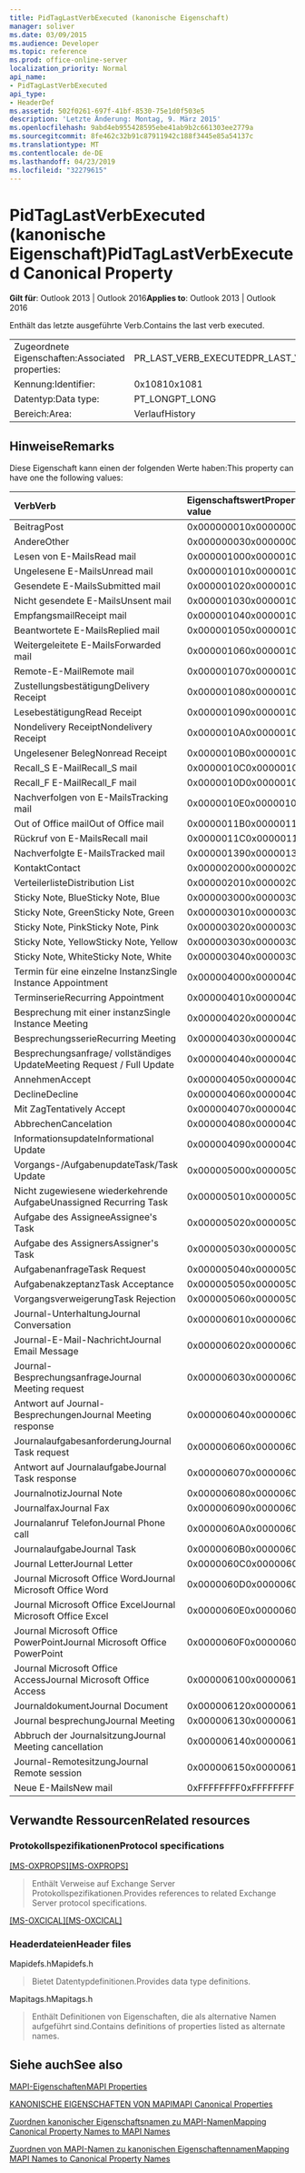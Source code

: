 ```yaml
---
title: PidTagLastVerbExecuted (kanonische Eigenschaft)
manager: soliver
ms.date: 03/09/2015
ms.audience: Developer
ms.topic: reference
ms.prod: office-online-server
localization_priority: Normal
api_name:
- PidTagLastVerbExecuted
api_type:
- HeaderDef
ms.assetid: 502f0261-697f-41bf-8530-75e1d0f503e5
description: 'Letzte Änderung: Montag, 9. März 2015'
ms.openlocfilehash: 9abd4eb955428595ebe41ab9b2c661303ee2779a
ms.sourcegitcommit: 8fe462c32b91c87911942c188f3445e85a54137c
ms.translationtype: MT
ms.contentlocale: de-DE
ms.lasthandoff: 04/23/2019
ms.locfileid: "32279615"
---
```

# <a name="pidtaglastverbexecuted-canonical-property"></a><span data-ttu-id="6c56c-103">PidTagLastVerbExecuted (kanonische Eigenschaft)</span><span class="sxs-lookup"><span data-stu-id="6c56c-103">PidTagLastVerbExecuted Canonical Property</span></span>

  
  
<span data-ttu-id="6c56c-104">**Gilt für**: Outlook 2013 | Outlook 2016</span><span class="sxs-lookup"><span data-stu-id="6c56c-104">**Applies to**: Outlook 2013 | Outlook 2016</span></span> 
  
<span data-ttu-id="6c56c-105">Enthält das letzte ausgeführte Verb.</span><span class="sxs-lookup"><span data-stu-id="6c56c-105">Contains the last verb executed.</span></span>
  
|||
|:-----|:-----|
|<span data-ttu-id="6c56c-106">Zugeordnete Eigenschaften:</span><span class="sxs-lookup"><span data-stu-id="6c56c-106">Associated properties:</span></span>  <br/> |<span data-ttu-id="6c56c-107">PR_LAST_VERB_EXECUTED</span><span class="sxs-lookup"><span data-stu-id="6c56c-107">PR_LAST_VERB_EXECUTED</span></span>  <br/> |
|<span data-ttu-id="6c56c-108">Kennung:</span><span class="sxs-lookup"><span data-stu-id="6c56c-108">Identifier:</span></span>  <br/> |<span data-ttu-id="6c56c-109">0x1081</span><span class="sxs-lookup"><span data-stu-id="6c56c-109">0x1081</span></span>  <br/> |
|<span data-ttu-id="6c56c-110">Datentyp:</span><span class="sxs-lookup"><span data-stu-id="6c56c-110">Data type:</span></span>  <br/> |<span data-ttu-id="6c56c-111">PT_LONG</span><span class="sxs-lookup"><span data-stu-id="6c56c-111">PT_LONG</span></span>  <br/> |
|<span data-ttu-id="6c56c-112">Bereich:</span><span class="sxs-lookup"><span data-stu-id="6c56c-112">Area:</span></span>  <br/> |<span data-ttu-id="6c56c-113">Verlauf</span><span class="sxs-lookup"><span data-stu-id="6c56c-113">History</span></span>  <br/> |
   
## <a name="remarks"></a><span data-ttu-id="6c56c-114">Hinweise</span><span class="sxs-lookup"><span data-stu-id="6c56c-114">Remarks</span></span>

<span data-ttu-id="6c56c-115">Diese Eigenschaft kann einen der folgenden Werte haben:</span><span class="sxs-lookup"><span data-stu-id="6c56c-115">This property can have one the following values:</span></span>
  
|<span data-ttu-id="6c56c-116">**Verb**</span><span class="sxs-lookup"><span data-stu-id="6c56c-116">**Verb**</span></span>|<span data-ttu-id="6c56c-117">**Eigenschaftswert**</span><span class="sxs-lookup"><span data-stu-id="6c56c-117">**Property value**</span></span>|
|:-----|:-----|
|<span data-ttu-id="6c56c-118">Beitrag</span><span class="sxs-lookup"><span data-stu-id="6c56c-118">Post</span></span>  <br/> |<span data-ttu-id="6c56c-119">0x00000001</span><span class="sxs-lookup"><span data-stu-id="6c56c-119">0x00000001</span></span>  <br/> |
|<span data-ttu-id="6c56c-120">Andere</span><span class="sxs-lookup"><span data-stu-id="6c56c-120">Other</span></span>  <br/> |<span data-ttu-id="6c56c-121">0x00000003</span><span class="sxs-lookup"><span data-stu-id="6c56c-121">0x00000003</span></span>  <br/> |
|<span data-ttu-id="6c56c-122">Lesen von E-Mails</span><span class="sxs-lookup"><span data-stu-id="6c56c-122">Read mail</span></span>  <br/> |<span data-ttu-id="6c56c-123">0x00000100</span><span class="sxs-lookup"><span data-stu-id="6c56c-123">0x00000100</span></span>  <br/> |
|<span data-ttu-id="6c56c-124">Ungelesene E-Mails</span><span class="sxs-lookup"><span data-stu-id="6c56c-124">Unread mail</span></span>  <br/> |<span data-ttu-id="6c56c-125">0x00000101</span><span class="sxs-lookup"><span data-stu-id="6c56c-125">0x00000101</span></span>  <br/> |
|<span data-ttu-id="6c56c-126">Gesendete E-Mails</span><span class="sxs-lookup"><span data-stu-id="6c56c-126">Submitted mail</span></span>  <br/> |<span data-ttu-id="6c56c-127">0x00000102</span><span class="sxs-lookup"><span data-stu-id="6c56c-127">0x00000102</span></span>  <br/> |
|<span data-ttu-id="6c56c-128">Nicht gesendete E-Mails</span><span class="sxs-lookup"><span data-stu-id="6c56c-128">Unsent mail</span></span>  <br/> |<span data-ttu-id="6c56c-129">0x00000103</span><span class="sxs-lookup"><span data-stu-id="6c56c-129">0x00000103</span></span>  <br/> |
|<span data-ttu-id="6c56c-130">Empfangsmail</span><span class="sxs-lookup"><span data-stu-id="6c56c-130">Receipt mail</span></span>  <br/> |<span data-ttu-id="6c56c-131">0x00000104</span><span class="sxs-lookup"><span data-stu-id="6c56c-131">0x00000104</span></span>  <br/> |
|<span data-ttu-id="6c56c-132">Beantwortete E-Mails</span><span class="sxs-lookup"><span data-stu-id="6c56c-132">Replied mail</span></span>  <br/> |<span data-ttu-id="6c56c-133">0x00000105</span><span class="sxs-lookup"><span data-stu-id="6c56c-133">0x00000105</span></span>  <br/> |
|<span data-ttu-id="6c56c-134">Weitergeleitete E-Mails</span><span class="sxs-lookup"><span data-stu-id="6c56c-134">Forwarded mail</span></span>  <br/> |<span data-ttu-id="6c56c-135">0x00000106</span><span class="sxs-lookup"><span data-stu-id="6c56c-135">0x00000106</span></span>  <br/> |
|<span data-ttu-id="6c56c-136">Remote-E-Mail</span><span class="sxs-lookup"><span data-stu-id="6c56c-136">Remote mail</span></span>  <br/> |<span data-ttu-id="6c56c-137">0x00000107</span><span class="sxs-lookup"><span data-stu-id="6c56c-137">0x00000107</span></span>  <br/> |
|<span data-ttu-id="6c56c-138">Zustellungsbestätigung</span><span class="sxs-lookup"><span data-stu-id="6c56c-138">Delivery Receipt</span></span>  <br/> |<span data-ttu-id="6c56c-139">0x00000108</span><span class="sxs-lookup"><span data-stu-id="6c56c-139">0x00000108</span></span>  <br/> |
|<span data-ttu-id="6c56c-140">Lesebestätigung</span><span class="sxs-lookup"><span data-stu-id="6c56c-140">Read Receipt</span></span>  <br/> |<span data-ttu-id="6c56c-141">0x00000109</span><span class="sxs-lookup"><span data-stu-id="6c56c-141">0x00000109</span></span>  <br/> |
|<span data-ttu-id="6c56c-142">Nondelivery Receipt</span><span class="sxs-lookup"><span data-stu-id="6c56c-142">Nondelivery Receipt</span></span>  <br/> |<span data-ttu-id="6c56c-143">0x0000010A</span><span class="sxs-lookup"><span data-stu-id="6c56c-143">0x0000010A</span></span>  <br/> |
|<span data-ttu-id="6c56c-144">Ungelesener Beleg</span><span class="sxs-lookup"><span data-stu-id="6c56c-144">Nonread Receipt</span></span>  <br/> |<span data-ttu-id="6c56c-145">0x0000010B</span><span class="sxs-lookup"><span data-stu-id="6c56c-145">0x0000010B</span></span>  <br/> |
|<span data-ttu-id="6c56c-146">Recall_S E-Mail</span><span class="sxs-lookup"><span data-stu-id="6c56c-146">Recall_S mail</span></span>  <br/> |<span data-ttu-id="6c56c-147">0x0000010C</span><span class="sxs-lookup"><span data-stu-id="6c56c-147">0x0000010C</span></span>  <br/> |
|<span data-ttu-id="6c56c-148">Recall_F E-Mail</span><span class="sxs-lookup"><span data-stu-id="6c56c-148">Recall_F mail</span></span>  <br/> |<span data-ttu-id="6c56c-149">0x0000010D</span><span class="sxs-lookup"><span data-stu-id="6c56c-149">0x0000010D</span></span>  <br/> |
|<span data-ttu-id="6c56c-150">Nachverfolgen von E-Mails</span><span class="sxs-lookup"><span data-stu-id="6c56c-150">Tracking mail</span></span>  <br/> |<span data-ttu-id="6c56c-151">0x0000010E</span><span class="sxs-lookup"><span data-stu-id="6c56c-151">0x0000010E</span></span>  <br/> |
|<span data-ttu-id="6c56c-152">Out of Office mail</span><span class="sxs-lookup"><span data-stu-id="6c56c-152">Out of Office mail</span></span>  <br/> |<span data-ttu-id="6c56c-153">0x0000011B</span><span class="sxs-lookup"><span data-stu-id="6c56c-153">0x0000011B</span></span>  <br/> |
|<span data-ttu-id="6c56c-154">Rückruf von E-Mails</span><span class="sxs-lookup"><span data-stu-id="6c56c-154">Recall mail</span></span>  <br/> |<span data-ttu-id="6c56c-155">0x0000011C</span><span class="sxs-lookup"><span data-stu-id="6c56c-155">0x0000011C</span></span>  <br/> |
|<span data-ttu-id="6c56c-156">Nachverfolgte E-Mails</span><span class="sxs-lookup"><span data-stu-id="6c56c-156">Tracked mail</span></span>  <br/> |<span data-ttu-id="6c56c-157">0x00000139</span><span class="sxs-lookup"><span data-stu-id="6c56c-157">0x00000139</span></span>  <br/> |
|<span data-ttu-id="6c56c-158">Kontakt</span><span class="sxs-lookup"><span data-stu-id="6c56c-158">Contact</span></span>  <br/> |<span data-ttu-id="6c56c-159">0x00000200</span><span class="sxs-lookup"><span data-stu-id="6c56c-159">0x00000200</span></span>  <br/> |
|<span data-ttu-id="6c56c-160">Verteilerliste</span><span class="sxs-lookup"><span data-stu-id="6c56c-160">Distribution List</span></span>  <br/> |<span data-ttu-id="6c56c-161">0x00000201</span><span class="sxs-lookup"><span data-stu-id="6c56c-161">0x00000201</span></span>  <br/> |
|<span data-ttu-id="6c56c-162">Sticky Note, Blue</span><span class="sxs-lookup"><span data-stu-id="6c56c-162">Sticky Note, Blue</span></span>  <br/> |<span data-ttu-id="6c56c-163">0x00000300</span><span class="sxs-lookup"><span data-stu-id="6c56c-163">0x00000300</span></span>  <br/> |
|<span data-ttu-id="6c56c-164">Sticky Note, Green</span><span class="sxs-lookup"><span data-stu-id="6c56c-164">Sticky Note, Green</span></span>  <br/> |<span data-ttu-id="6c56c-165">0x00000301</span><span class="sxs-lookup"><span data-stu-id="6c56c-165">0x00000301</span></span>  <br/> |
|<span data-ttu-id="6c56c-166">Sticky Note, Pink</span><span class="sxs-lookup"><span data-stu-id="6c56c-166">Sticky Note, Pink</span></span>  <br/> |<span data-ttu-id="6c56c-167">0x00000302</span><span class="sxs-lookup"><span data-stu-id="6c56c-167">0x00000302</span></span>  <br/> |
|<span data-ttu-id="6c56c-168">Sticky Note, Yellow</span><span class="sxs-lookup"><span data-stu-id="6c56c-168">Sticky Note, Yellow</span></span>  <br/> |<span data-ttu-id="6c56c-169">0x00000303</span><span class="sxs-lookup"><span data-stu-id="6c56c-169">0x00000303</span></span>  <br/> |
|<span data-ttu-id="6c56c-170">Sticky Note, White</span><span class="sxs-lookup"><span data-stu-id="6c56c-170">Sticky Note, White</span></span>  <br/> |<span data-ttu-id="6c56c-171">0x00000304</span><span class="sxs-lookup"><span data-stu-id="6c56c-171">0x00000304</span></span>  <br/> |
|<span data-ttu-id="6c56c-172">Termin für eine einzelne Instanz</span><span class="sxs-lookup"><span data-stu-id="6c56c-172">Single Instance Appointment</span></span>  <br/> |<span data-ttu-id="6c56c-173">0x00000400</span><span class="sxs-lookup"><span data-stu-id="6c56c-173">0x00000400</span></span>  <br/> |
|<span data-ttu-id="6c56c-174">Terminserie</span><span class="sxs-lookup"><span data-stu-id="6c56c-174">Recurring Appointment</span></span>  <br/> |<span data-ttu-id="6c56c-175">0x00000401</span><span class="sxs-lookup"><span data-stu-id="6c56c-175">0x00000401</span></span>  <br/> |
|<span data-ttu-id="6c56c-176">Besprechung mit einer instanz</span><span class="sxs-lookup"><span data-stu-id="6c56c-176">Single Instance Meeting</span></span>  <br/> |<span data-ttu-id="6c56c-177">0x00000402</span><span class="sxs-lookup"><span data-stu-id="6c56c-177">0x00000402</span></span>  <br/> |
|<span data-ttu-id="6c56c-178">Besprechungsserie</span><span class="sxs-lookup"><span data-stu-id="6c56c-178">Recurring Meeting</span></span>  <br/> |<span data-ttu-id="6c56c-179">0x00000403</span><span class="sxs-lookup"><span data-stu-id="6c56c-179">0x00000403</span></span>  <br/> |
|<span data-ttu-id="6c56c-180">Besprechungsanfrage/ vollständiges Update</span><span class="sxs-lookup"><span data-stu-id="6c56c-180">Meeting Request / Full Update</span></span>  <br/> |<span data-ttu-id="6c56c-181">0x00000404</span><span class="sxs-lookup"><span data-stu-id="6c56c-181">0x00000404</span></span>  <br/> |
|<span data-ttu-id="6c56c-182">Annehmen</span><span class="sxs-lookup"><span data-stu-id="6c56c-182">Accept</span></span>  <br/> |<span data-ttu-id="6c56c-183">0x00000405</span><span class="sxs-lookup"><span data-stu-id="6c56c-183">0x00000405</span></span>  <br/> |
|<span data-ttu-id="6c56c-184">Decline</span><span class="sxs-lookup"><span data-stu-id="6c56c-184">Decline</span></span>  <br/> |<span data-ttu-id="6c56c-185">0x00000406</span><span class="sxs-lookup"><span data-stu-id="6c56c-185">0x00000406</span></span>  <br/> |
|<span data-ttu-id="6c56c-186">Mit Zag</span><span class="sxs-lookup"><span data-stu-id="6c56c-186">Tentatively Accept</span></span>  <br/> |<span data-ttu-id="6c56c-187">0x00000407</span><span class="sxs-lookup"><span data-stu-id="6c56c-187">0x00000407</span></span>  <br/> |
|<span data-ttu-id="6c56c-188">Abbrechen</span><span class="sxs-lookup"><span data-stu-id="6c56c-188">Cancelation</span></span>  <br/> |<span data-ttu-id="6c56c-189">0x00000408</span><span class="sxs-lookup"><span data-stu-id="6c56c-189">0x00000408</span></span>  <br/> |
|<span data-ttu-id="6c56c-190">Informationsupdate</span><span class="sxs-lookup"><span data-stu-id="6c56c-190">Informational Update</span></span>  <br/> |<span data-ttu-id="6c56c-191">0x00000409</span><span class="sxs-lookup"><span data-stu-id="6c56c-191">0x00000409</span></span>  <br/> |
|<span data-ttu-id="6c56c-192">Vorgangs-/Aufgabenupdate</span><span class="sxs-lookup"><span data-stu-id="6c56c-192">Task/Task Update</span></span>  <br/> |<span data-ttu-id="6c56c-193">0x00000500</span><span class="sxs-lookup"><span data-stu-id="6c56c-193">0x00000500</span></span>  <br/> |
|<span data-ttu-id="6c56c-194">Nicht zugewiesene wiederkehrende Aufgabe</span><span class="sxs-lookup"><span data-stu-id="6c56c-194">Unassigned Recurring Task</span></span>  <br/> |<span data-ttu-id="6c56c-195">0x00000501</span><span class="sxs-lookup"><span data-stu-id="6c56c-195">0x00000501</span></span>  <br/> |
|<span data-ttu-id="6c56c-196">Aufgabe des Assignee</span><span class="sxs-lookup"><span data-stu-id="6c56c-196">Assignee's Task</span></span>  <br/> |<span data-ttu-id="6c56c-197">0x00000502</span><span class="sxs-lookup"><span data-stu-id="6c56c-197">0x00000502</span></span>  <br/> |
|<span data-ttu-id="6c56c-198">Aufgabe des Assigners</span><span class="sxs-lookup"><span data-stu-id="6c56c-198">Assigner's Task</span></span>  <br/> |<span data-ttu-id="6c56c-199">0x00000503</span><span class="sxs-lookup"><span data-stu-id="6c56c-199">0x00000503</span></span>  <br/> |
|<span data-ttu-id="6c56c-200">Aufgabenanfrage</span><span class="sxs-lookup"><span data-stu-id="6c56c-200">Task Request</span></span>  <br/> |<span data-ttu-id="6c56c-201">0x00000504</span><span class="sxs-lookup"><span data-stu-id="6c56c-201">0x00000504</span></span>  <br/> |
|<span data-ttu-id="6c56c-202">Aufgabenakzeptanz</span><span class="sxs-lookup"><span data-stu-id="6c56c-202">Task Acceptance</span></span>  <br/> |<span data-ttu-id="6c56c-203">0x00000505</span><span class="sxs-lookup"><span data-stu-id="6c56c-203">0x00000505</span></span>  <br/> |
|<span data-ttu-id="6c56c-204">Vorgangsverweigerung</span><span class="sxs-lookup"><span data-stu-id="6c56c-204">Task Rejection</span></span>  <br/> |<span data-ttu-id="6c56c-205">0x00000506</span><span class="sxs-lookup"><span data-stu-id="6c56c-205">0x00000506</span></span>  <br/> |
|<span data-ttu-id="6c56c-206">Journal-Unterhaltung</span><span class="sxs-lookup"><span data-stu-id="6c56c-206">Journal Conversation</span></span>  <br/> |<span data-ttu-id="6c56c-207">0x00000601</span><span class="sxs-lookup"><span data-stu-id="6c56c-207">0x00000601</span></span>  <br/> |
|<span data-ttu-id="6c56c-208">Journal-E-Mail-Nachricht</span><span class="sxs-lookup"><span data-stu-id="6c56c-208">Journal Email Message</span></span>  <br/> |<span data-ttu-id="6c56c-209">0x00000602</span><span class="sxs-lookup"><span data-stu-id="6c56c-209">0x00000602</span></span>  <br/> |
|<span data-ttu-id="6c56c-210">Journal-Besprechungsanfrage</span><span class="sxs-lookup"><span data-stu-id="6c56c-210">Journal Meeting request</span></span>  <br/> |<span data-ttu-id="6c56c-211">0x00000603</span><span class="sxs-lookup"><span data-stu-id="6c56c-211">0x00000603</span></span>  <br/> |
|<span data-ttu-id="6c56c-212">Antwort auf Journal-Besprechungen</span><span class="sxs-lookup"><span data-stu-id="6c56c-212">Journal Meeting response</span></span>  <br/> |<span data-ttu-id="6c56c-213">0x00000604</span><span class="sxs-lookup"><span data-stu-id="6c56c-213">0x00000604</span></span>  <br/> |
|<span data-ttu-id="6c56c-214">Journalaufgabesanforderung</span><span class="sxs-lookup"><span data-stu-id="6c56c-214">Journal Task request</span></span>  <br/> |<span data-ttu-id="6c56c-215">0x00000606</span><span class="sxs-lookup"><span data-stu-id="6c56c-215">0x00000606</span></span>  <br/> |
|<span data-ttu-id="6c56c-216">Antwort auf Journalaufgabe</span><span class="sxs-lookup"><span data-stu-id="6c56c-216">Journal Task response</span></span>  <br/> |<span data-ttu-id="6c56c-217">0x00000607</span><span class="sxs-lookup"><span data-stu-id="6c56c-217">0x00000607</span></span>  <br/> |
|<span data-ttu-id="6c56c-218">Journalnotiz</span><span class="sxs-lookup"><span data-stu-id="6c56c-218">Journal Note</span></span>  <br/> |<span data-ttu-id="6c56c-219">0x00000608</span><span class="sxs-lookup"><span data-stu-id="6c56c-219">0x00000608</span></span>  <br/> |
|<span data-ttu-id="6c56c-220">Journalfax</span><span class="sxs-lookup"><span data-stu-id="6c56c-220">Journal Fax</span></span>  <br/> |<span data-ttu-id="6c56c-221">0x00000609</span><span class="sxs-lookup"><span data-stu-id="6c56c-221">0x00000609</span></span>  <br/> |
|<span data-ttu-id="6c56c-222">Journalanruf Telefon</span><span class="sxs-lookup"><span data-stu-id="6c56c-222">Journal Phone call</span></span>  <br/> |<span data-ttu-id="6c56c-223">0x0000060A</span><span class="sxs-lookup"><span data-stu-id="6c56c-223">0x0000060A</span></span>  <br/> |
|<span data-ttu-id="6c56c-224">Journalaufgabe</span><span class="sxs-lookup"><span data-stu-id="6c56c-224">Journal Task</span></span>  <br/> |<span data-ttu-id="6c56c-225">0x0000060B</span><span class="sxs-lookup"><span data-stu-id="6c56c-225">0x0000060B</span></span>  <br/> |
|<span data-ttu-id="6c56c-226">Journal Letter</span><span class="sxs-lookup"><span data-stu-id="6c56c-226">Journal Letter</span></span>  <br/> |<span data-ttu-id="6c56c-227">0x0000060C</span><span class="sxs-lookup"><span data-stu-id="6c56c-227">0x0000060C</span></span>  <br/> |
|<span data-ttu-id="6c56c-228">Journal Microsoft Office Word</span><span class="sxs-lookup"><span data-stu-id="6c56c-228">Journal Microsoft Office Word</span></span>  <br/> |<span data-ttu-id="6c56c-229">0x0000060D</span><span class="sxs-lookup"><span data-stu-id="6c56c-229">0x0000060D</span></span>  <br/> |
|<span data-ttu-id="6c56c-230">Journal Microsoft Office Excel</span><span class="sxs-lookup"><span data-stu-id="6c56c-230">Journal Microsoft Office Excel</span></span>  <br/> |<span data-ttu-id="6c56c-231">0x0000060E</span><span class="sxs-lookup"><span data-stu-id="6c56c-231">0x0000060E</span></span>  <br/> |
|<span data-ttu-id="6c56c-232">Journal Microsoft Office PowerPoint</span><span class="sxs-lookup"><span data-stu-id="6c56c-232">Journal Microsoft Office PowerPoint</span></span>  <br/> |<span data-ttu-id="6c56c-233">0x0000060F</span><span class="sxs-lookup"><span data-stu-id="6c56c-233">0x0000060F</span></span>  <br/> |
|<span data-ttu-id="6c56c-234">Journal Microsoft Office Access</span><span class="sxs-lookup"><span data-stu-id="6c56c-234">Journal Microsoft Office Access</span></span>  <br/> |<span data-ttu-id="6c56c-235">0x00000610</span><span class="sxs-lookup"><span data-stu-id="6c56c-235">0x00000610</span></span>  <br/> |
|<span data-ttu-id="6c56c-236">Journaldokument</span><span class="sxs-lookup"><span data-stu-id="6c56c-236">Journal Document</span></span>  <br/> |<span data-ttu-id="6c56c-237">0x00000612</span><span class="sxs-lookup"><span data-stu-id="6c56c-237">0x00000612</span></span>  <br/> |
|<span data-ttu-id="6c56c-238">Journal besprechung</span><span class="sxs-lookup"><span data-stu-id="6c56c-238">Journal Meeting</span></span>  <br/> |<span data-ttu-id="6c56c-239">0x00000613</span><span class="sxs-lookup"><span data-stu-id="6c56c-239">0x00000613</span></span>  <br/> |
|<span data-ttu-id="6c56c-240">Abbruch der Journalsitzung</span><span class="sxs-lookup"><span data-stu-id="6c56c-240">Journal Meeting cancellation</span></span>  <br/> |<span data-ttu-id="6c56c-241">0x00000614</span><span class="sxs-lookup"><span data-stu-id="6c56c-241">0x00000614</span></span>  <br/> |
|<span data-ttu-id="6c56c-242">Journal-Remotesitzung</span><span class="sxs-lookup"><span data-stu-id="6c56c-242">Journal Remote session</span></span>  <br/> |<span data-ttu-id="6c56c-243">0x00000615</span><span class="sxs-lookup"><span data-stu-id="6c56c-243">0x00000615</span></span>  <br/> |
|<span data-ttu-id="6c56c-244">Neue E-Mails</span><span class="sxs-lookup"><span data-stu-id="6c56c-244">New mail</span></span>  <br/> |<span data-ttu-id="6c56c-245">0xFFFFFFFF</span><span class="sxs-lookup"><span data-stu-id="6c56c-245">0xFFFFFFFF</span></span>  <br/> |
   
## <a name="related-resources"></a><span data-ttu-id="6c56c-246">Verwandte Ressourcen</span><span class="sxs-lookup"><span data-stu-id="6c56c-246">Related resources</span></span>

### <a name="protocol-specifications"></a><span data-ttu-id="6c56c-247">Protokollspezifikationen</span><span class="sxs-lookup"><span data-stu-id="6c56c-247">Protocol specifications</span></span>

<span data-ttu-id="6c56c-248">[[MS-OXPROPS]](https://msdn.microsoft.com/library/f6ab1613-aefe-447d-a49c-18217230b148%28Office.15%29.aspx)</span><span class="sxs-lookup"><span data-stu-id="6c56c-248">[[MS-OXPROPS]](https://msdn.microsoft.com/library/f6ab1613-aefe-447d-a49c-18217230b148%28Office.15%29.aspx)</span></span>
  
> <span data-ttu-id="6c56c-249">Enthält Verweise auf Exchange Server Protokollspezifikationen.</span><span class="sxs-lookup"><span data-stu-id="6c56c-249">Provides references to related Exchange Server protocol specifications.</span></span>
    
<span data-ttu-id="6c56c-250">[[MS-OXCICAL]](https://msdn.microsoft.com/library/a685a040-5b69-4c84-b084-795113fb4012%28Office.15%29.aspx)</span><span class="sxs-lookup"><span data-stu-id="6c56c-250">[[MS-OXCICAL]](https://msdn.microsoft.com/library/a685a040-5b69-4c84-b084-795113fb4012%28Office.15%29.aspx)</span></span>
  
> 
### <a name="header-files"></a><span data-ttu-id="6c56c-251">Headerdateien</span><span class="sxs-lookup"><span data-stu-id="6c56c-251">Header files</span></span>

<span data-ttu-id="6c56c-252">Mapidefs.h</span><span class="sxs-lookup"><span data-stu-id="6c56c-252">Mapidefs.h</span></span>
  
> <span data-ttu-id="6c56c-253">Bietet Datentypdefinitionen.</span><span class="sxs-lookup"><span data-stu-id="6c56c-253">Provides data type definitions.</span></span>
    
<span data-ttu-id="6c56c-254">Mapitags.h</span><span class="sxs-lookup"><span data-stu-id="6c56c-254">Mapitags.h</span></span>
  
> <span data-ttu-id="6c56c-255">Enthält Definitionen von Eigenschaften, die als alternative Namen aufgeführt sind.</span><span class="sxs-lookup"><span data-stu-id="6c56c-255">Contains definitions of properties listed as alternate names.</span></span>
    
## <a name="see-also"></a><span data-ttu-id="6c56c-256">Siehe auch</span><span class="sxs-lookup"><span data-stu-id="6c56c-256">See also</span></span>



[<span data-ttu-id="6c56c-257">MAPI-Eigenschaften</span><span class="sxs-lookup"><span data-stu-id="6c56c-257">MAPI Properties</span></span>](mapi-properties.md)
  
[<span data-ttu-id="6c56c-258">KANONISCHE EIGENSCHAFTEN VON MAPI</span><span class="sxs-lookup"><span data-stu-id="6c56c-258">MAPI Canonical Properties</span></span>](mapi-canonical-properties.md)
  
[<span data-ttu-id="6c56c-259">Zuordnen kanonischer Eigenschaftsnamen zu MAPI-Namen</span><span class="sxs-lookup"><span data-stu-id="6c56c-259">Mapping Canonical Property Names to MAPI Names</span></span>](mapping-canonical-property-names-to-mapi-names.md)
  
[<span data-ttu-id="6c56c-260">Zuordnen von MAPI-Namen zu kanonischen Eigenschaftennamen</span><span class="sxs-lookup"><span data-stu-id="6c56c-260">Mapping MAPI Names to Canonical Property Names</span></span>](mapping-mapi-names-to-canonical-property-names.md)

